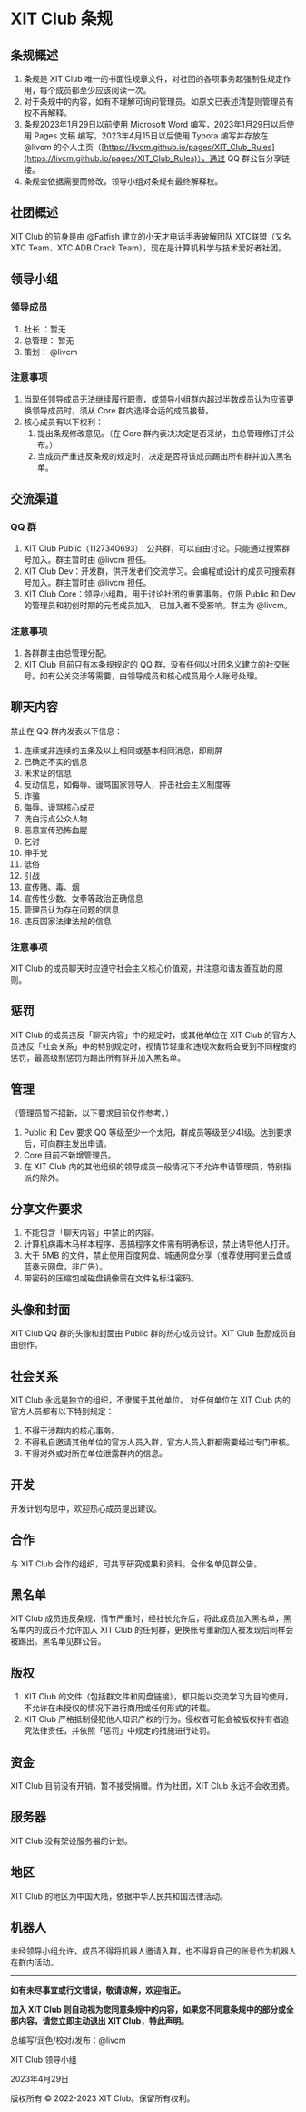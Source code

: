 # XIT Club 条规

## 条规概述

1. 条规是 XIT Club 唯一的书面性规章文件，对社团的各项事务起强制性规定作用，每个成员都至少应该阅读一次。
2. 对于条规中的内容，如有不理解可询问管理员。如原文已表述清楚则管理员有权不再解释。
3. 条规2023年1月29日以前使用 Microsoft Word 编写，2023年1月29日以后使用 Pages 文稿 编写，2023年4月15日以后使用 Typora 编写并存放在 @livcm 的个人主页（[https://livcm.github.io/pages/XIT_Club_Rules](https://livcm.github.io/pages/XIT_Club_Rules)），通过 QQ 群公告分享链接。
4. 条规会依据需要而修改，领导小组对条规有最终解释权。

## 社团概述

XIT Club 的前身是由 @Fatfish 建立的小天才电话手表破解团队 XTC联盟（又名XTC Team、XTC ADB Crack Team），现在是计算机科学与技术爱好者社团。

## 领导小组

### 领导成员

1. 社长 ：暂无
2. 总管理： 暂无
3. 策划： @livcm

### 注意事项

1. 当现任领导成员无法继续履行职责，或领导小组群内超过半数成员认为应该更换领导成员时，须从 Core 群内选择合适的成员接替。
2. 核心成员有以下权利：
   1. 提出条规修改意见。（在 Core 群内表决决定是否采纳，由总管理修订并公布。）
   2. 当成员严重违反条规的规定时，决定是否将该成员踢出所有群并加入黑名单。

## 交流渠道

### QQ 群

1. XIT Club Public（1127340693）：公共群，可以自由讨论。只能通过搜索群号加入。群主暂时由 @livcm 担任。
2. XIT Club Dev：开发群，供开发者们交流学习。会编程或设计的成员可搜索群号加入。群主暂时由 @livcm 担任。
3. XIT Club Core：领导小组群，用于讨论社团的重要事务。仅限 Public 和 Dev 的管理员和初创时期的元老成员加入，已加入者不受影响。群主为 @livcm。

### 注意事项

1. 各群群主由总管理分配。
2. XIT Club 目前只有本条规规定的 QQ 群，没有任何以社团名义建立的社交账号。如有公关交涉等需要，由领导成员和核心成员用个人账号处理。

## 聊天内容

禁止在 QQ 群内发表以下信息：

1. 连续或非连续的五条及以上相同或基本相同消息，即刷屏
2. 已确定不实的信息
3. 未求证的信息
4. 反动信息，如侮辱、谩骂国家领导人，抨击社会主义制度等
5. 诈骗
6. 侮辱、谩骂核心成员
7. 洗白污点公众人物
8. 恶意宣传恐怖血腥
9. 乞讨
10. 伸手党
11. 低俗
12. 引战
13. 宣传赌、毒、烟
14. 宣传性少数、女拳等政治正确信息
15. 管理员认为存在问题的信息
16. 违反国家法律法规的信息

### 注意事项

XIT Club 的成员聊天时应遵守社会主义核心价值观，并注意和谐友善互助的原则。

## 惩罚

XIT Club 的成员违反「聊天内容」中的规定时，或其他单位在 XIT Club 的官方人员违反「社会关系」中的特别规定时，视情节轻重和违规次数将会受到不同程度的惩罚，最高级别惩罚为踢出所有群并加入黑名单。

## 管理

（管理员暂不招新，以下要求目前仅作参考。）

1. Public 和 Dev 要求 QQ 等级至少一个太阳，群成员等级至少41级。达到要求后，可向群主发出申请。
2. Core 目前不新增管理员。
3. 在 XIT Club 内的其他组织的领导成员一般情况下不允许申请管理员，特别指派的除外。

## 分享文件要求

1. 不能包含「聊天内容」中禁止的内容。
2. 计算机病毒木马样本程序、恶搞程序文件需有明确标识，禁止诱导他人打开。
3. 大于 5MB 的文件，禁止使用百度网盘、城通网盘分享（推荐使用阿里云盘或蓝奏云网盘，非广告）。
4. 带密码的压缩包或磁盘镜像需在文件名标注密码。

## 头像和封面

XIT Club QQ 群的头像和封面由 Public 群的热心成员设计。XIT Club 鼓励成员自由创作。

## 社会关系

XIT Club 永远是独立的组织，不隶属于其他单位。
对任何单位在 XIT Club 内的官方人员都有以下特别规定：

1. 不得干涉群内的核心事务。
2. 不得私自邀请其他单位的官方人员入群，官方人员入群都需要经过专门审核。
3. 不得对外或对所在单位泄露群内的信息。

## 开发

开发计划构思中，欢迎热心成员提出建议。

## 合作

与 XIT Club 合作的组织，可共享研究成果和资料。合作名单见群公告。

## 黑名单

XIT Club 成员违反条规，情节严重时，经社长允许后，将此成员加入黑名单，黑名单内的成员不允许加入 XIT Club 的任何群，更换账号重新加入被发现后同样会被踢出。黑名单见群公告。

## 版权

1. XIT Club 的文件（包括群文件和网盘链接），都只能以交流学习为目的使用，不允许在未授权的情况下进行商用或任何形式的转载。
2. XIT Club 严格抵制侵犯他人知识产权的行为。侵权者可能会被版权持有者追究法律责任，并依照「惩罚」中规定的措施进行处罚。

## 资金

XIT Club 目前没有开销，暂不接受捐赠。作为社团，XIT Club 永远不会收团费。

## 服务器

 XIT Club 没有架设服务器的计划。

## 地区

XIT Club 的地区为中国大陆，依据中华人民共和国法律活动。

## 机器人

未经领导小组允许，成员不得将机器人邀请入群，也不得将自己的账号作为机器人在群内活动。

---

**如有未尽事宜或行文错误，敬请谅解，欢迎指正。**

**加入 XIT Club 则自动视为您同意条规中的内容，如果您不同意条规中的部分或全部内容，请您立即主动退出 XIT Club，特此声明。**

总编写/润色/校对/发布：@livcm

XIT Club 领导小组

2023年4月29日

版权所有 &copy; 2022-2023 XIT Club。保留所有权利。

